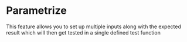 # Parametrize

This feature allows you to set up multiple inputs along with the expected result which will then get tested in
a single defined test function
